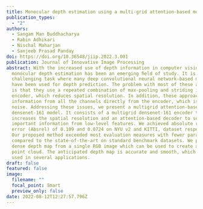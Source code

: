 ```yaml
---
title: Monocular depth estimation using a multi-grid attention-based model
publication_types:
  - "2"
authors:
  - Sangam Man Buddhacharya
  - Rabin Adhikari
  - Nischal Maharjan
  - Sanjeeb Prasad Panday
doi: https://doi.org/10.36548/jiip.2022.3.001
publication: Journal of Innovative Image Processing
abstract: With the increased use of depth information in computer vision,
  monocular depth estimation has been an emerging ﬁeld of study. It is a
  challenging task where many deep convolutional neural network-based methods
  have been used for depth prediction. The problem with most of these approaches
  is that they use a repeated combination of max-pooling and striding in an
  encoder, which reduces spatial resolution. In addition, these approaches use
  information from all the channels directly from the encoder, which is prone to
  noise. Addressing these issues, we present a multigrid attention-based
  densenet-161 model. It consists of a multigrid densenet-161 encoder that
  increases the spatial resolution and an attention-based decoder to select the
  important information from low-level features. We achieved absolute relative
  error (Absrel) of 0.109 and 0.0724 on NYU v2 and KITTI, dataset respectively.
  Our proposed method exceeded most evaluation measures with fewer parameters
  compared to the state-of-the-art on standard benchmark datasets. We produce a
  dense depth map from a single RGB image which can be used to create a dense
  point cloud. The anticipated depth map is accurate and smooth, which can be
  used in several applications.
draft: false
featured: false
image:
  filename: ""
  focal_point: Smart
  preview_only: false
date: 2022-08-12T12:27:57.796Z
---
```

